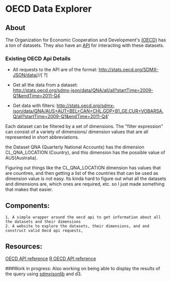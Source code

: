 # OECD Data Explorer
## About 
The Organization for Economic Cooperation and Development's [(OECD)](https://data.oecd.org/) has a ton of datasets. They also have an [API](https://data.oecd.org/api/) for interacting with these datasets. 

### Existing OECD Api Details 
* All requests to the API are of the format:
http://stats.oecd.org/SDMX-JSON/data/<dataset identifier>/<filter expression>/<agency name>[ ?<additional parameters>]

* Get all the data from a dataset:  
http://stats.oecd.org/sdmx-json/data/QNA/all/all?startTime=2009-Q1&endTime=2011-Q4

* Get data with filters:
http://stats.oecd.org/sdmx-json/data/QNA/AUS+AUT+BEL+CAN+CHL.GDP+B1_GE.CUR+VOBARSA.Q/all?startTime=2009-Q1&endTime=2011-Q4'

Each dataset can be filtered by a set of dimensions. The "filter expression" can consist of a variety of dimensions/ dimension values that are all represented in short abbreviations.

the Dataset QNA (Quarterly National Accounts) has the dimension CL_QNA_LOCATION (Country), and this dimension has the possible value of AUS(Australia).

Figuring out things like the CL_QNA_LOCATION dimension has values that are countires, and then getting a list of the countries that can be used as dimension value is not easy. Its kinda hard to figure out what all the datasets and dimensions are, which ones are required, etc. so I just made something that makes that easier. 

## Components:
	1. A simple wrapper around the oecd api to get information about all the datasets and their dimensions
	2. A website to explore the datasets, their dimensions, and and construct valid Oecd api requests,


## Resources:
[OECD API reference](https://data.oecd.org/api/sdmx-json-documentation/)
[R OECD API reference](https://github.com/expersso/OECD)

###Work in progress:
Also working on being able to display the results of the query using [sdmxjsonlib](http://github.com/airosa/sdmxjsonlib) and d3.




